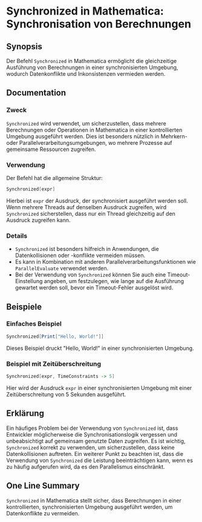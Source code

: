 <!--
Meta Description: # Synchronized in Mathematica: Synchronisation von Berechnungen ## Synopsis Der Befehl `Synchronized` in Mathematica ermöglicht die gleichzeitige Ausf...
Meta Keywords: synchronized, mathematica, der, die, von
-->

# Synchronized in Mathematica: Synchronisation von Berechnungen

## Synopsis
Der Befehl `Synchronized` in Mathematica ermöglicht die gleichzeitige Ausführung von Berechnungen in einer synchronisierten Umgebung, wodurch Datenkonflikte und Inkonsistenzen vermieden werden.

## Documentation
### Zweck
`Synchronized` wird verwendet, um sicherzustellen, dass mehrere Berechnungen oder Operationen in Mathematica in einer kontrollierten Umgebung ausgeführt werden. Dies ist besonders nützlich in Mehrkern- oder Parallelverarbeitungsumgebungen, wo mehrere Prozesse auf gemeinsame Ressourcen zugreifen.

### Verwendung
Der Befehl hat die allgemeine Struktur:
```mathematica
Synchronized[expr]
```
Hierbei ist `expr` der Ausdruck, der synchronisiert ausgeführt werden soll. Wenn mehrere Threads auf denselben Ausdruck zugreifen, wird `Synchronized` sicherstellen, dass nur ein Thread gleichzeitig auf den Ausdruck zugreifen kann.

### Details
- `Synchronized` ist besonders hilfreich in Anwendungen, die Datenkollisionen oder -konflikte vermeiden müssen.
- Es kann in Kombination mit anderen Parallelverarbeitungsfunktionen wie `ParallelEvaluate` verwendet werden.
- Bei der Verwendung von `Synchronized` können Sie auch eine Timeout-Einstellung angeben, um festzulegen, wie lange auf die Ausführung gewartet werden soll, bevor ein Timeout-Fehler ausgelöst wird.

## Beispiele
### Einfaches Beispiel
```mathematica
Synchronized[Print["Hello, World!"]]
```
Dieses Beispiel druckt "Hello, World!" in einer synchronisierten Umgebung.

### Beispiel mit Zeitüberschreitung
```mathematica
Synchronized[expr, TimeConstraints -> 5]
```
Hier wird der Ausdruck `expr` in einer synchronisierten Umgebung mit einer Zeitüberschreitung von 5 Sekunden ausgeführt.

## Erklärung
Ein häufiges Problem bei der Verwendung von `Synchronized` ist, dass Entwickler möglicherweise die Synchronisationslogik vergessen und unbeabsichtigt auf gemeinsam genutzte Daten zugreifen. Es ist wichtig, `Synchronized` korrekt zu verwenden, um sicherzustellen, dass keine Datenkollisionen auftreten. Ein weiterer Punkt zu beachten ist, dass die Verwendung von `Synchronized` die Leistung beeinträchtigen kann, wenn es zu häufig aufgerufen wird, da es den Parallelismus einschränkt.

## One Line Summary
`Synchronized` in Mathematica stellt sicher, dass Berechnungen in einer kontrollierten, synchronisierten Umgebung ausgeführt werden, um Datenkonflikte zu vermeiden.